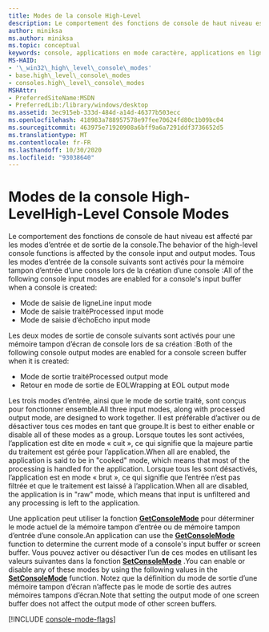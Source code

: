 ```yaml
---
title: Modes de la console High-Level
description: Le comportement des fonctions de console de haut niveau est affecté par les modes d’entrée et de sortie de la console.
author: miniksa
ms.author: miniksa
ms.topic: conceptual
keywords: console, applications en mode caractère, applications en ligne de commande, applications de terminal, API console
MS-HAID:
- '\_win32\_high\_level\_console\_modes'
- base.high\_level\_console\_modes
- consoles.high\_level\_console\_modes
MSHAttr:
- PreferredSiteName:MSDN
- PreferredLib:/library/windows/desktop
ms.assetid: 3ec915eb-333d-484d-a14d-46377b503ecc
ms.openlocfilehash: 418983a788957578e97fee70624fd80c1b09bc04
ms.sourcegitcommit: 463975e71920908a6bff9a6a7291ddf3736652d5
ms.translationtype: MT
ms.contentlocale: fr-FR
ms.lasthandoff: 10/30/2020
ms.locfileid: "93038640"
---
```

# <a name="high-level-console-modes"></a><span data-ttu-id="6ff39-104">Modes de la console High-Level</span><span class="sxs-lookup"><span data-stu-id="6ff39-104">High-Level Console Modes</span></span>

<span data-ttu-id="6ff39-105">Le comportement des fonctions de console de haut niveau est affecté par les modes d’entrée et de sortie de la console.</span><span class="sxs-lookup"><span data-stu-id="6ff39-105">The behavior of the high-level console functions is affected by the console input and output modes.</span></span> <span data-ttu-id="6ff39-106">Tous les modes d’entrée de la console suivants sont activés pour la mémoire tampon d’entrée d’une console lors de la création d’une console :</span><span class="sxs-lookup"><span data-stu-id="6ff39-106">All of the following console input modes are enabled for a console's input buffer when a console is created:</span></span>

- <span data-ttu-id="6ff39-107">Mode de saisie de ligne</span><span class="sxs-lookup"><span data-stu-id="6ff39-107">Line input mode</span></span>
- <span data-ttu-id="6ff39-108">Mode de saisie traité</span><span class="sxs-lookup"><span data-stu-id="6ff39-108">Processed input mode</span></span>
- <span data-ttu-id="6ff39-109">Mode de saisie d’écho</span><span class="sxs-lookup"><span data-stu-id="6ff39-109">Echo input mode</span></span>

<span data-ttu-id="6ff39-110">Les deux modes de sortie de console suivants sont activés pour une mémoire tampon d’écran de console lors de sa création :</span><span class="sxs-lookup"><span data-stu-id="6ff39-110">Both of the following console output modes are enabled for a console screen buffer when it is created:</span></span>

- <span data-ttu-id="6ff39-111">Mode de sortie traité</span><span class="sxs-lookup"><span data-stu-id="6ff39-111">Processed output mode</span></span>
- <span data-ttu-id="6ff39-112">Retour en mode de sortie de EOL</span><span class="sxs-lookup"><span data-stu-id="6ff39-112">Wrapping at EOL output mode</span></span>

<span data-ttu-id="6ff39-113">Les trois modes d’entrée, ainsi que le mode de sortie traité, sont conçus pour fonctionner ensemble.</span><span class="sxs-lookup"><span data-stu-id="6ff39-113">All three input modes, along with processed output mode, are designed to work together.</span></span> <span data-ttu-id="6ff39-114">Il est préférable d’activer ou de désactiver tous ces modes en tant que groupe.</span><span class="sxs-lookup"><span data-stu-id="6ff39-114">It is best to either enable or disable all of these modes as a group.</span></span> <span data-ttu-id="6ff39-115">Lorsque toutes les sont activées, l’application est dite en mode « cuit », ce qui signifie que la majeure partie du traitement est gérée pour l’application.</span><span class="sxs-lookup"><span data-stu-id="6ff39-115">When all are enabled, the application is said to be in "cooked" mode, which means that most of the processing is handled for the application.</span></span> <span data-ttu-id="6ff39-116">Lorsque tous les sont désactivés, l’application est en mode « brut », ce qui signifie que l’entrée n’est pas filtrée et que le traitement est laissé à l’application.</span><span class="sxs-lookup"><span data-stu-id="6ff39-116">When all are disabled, the application is in "raw" mode, which means that input is unfiltered and any processing is left to the application.</span></span>

<span data-ttu-id="6ff39-117">Une application peut utiliser la fonction [**GetConsoleMode**](getconsolemode.md) pour déterminer le mode actuel de la mémoire tampon d’entrée ou de mémoire tampon d’entrée d’une console.</span><span class="sxs-lookup"><span data-stu-id="6ff39-117">An application can use the [**GetConsoleMode**](getconsolemode.md) function to determine the current mode of a console's input buffer or screen buffer.</span></span> <span data-ttu-id="6ff39-118">Vous pouvez activer ou désactiver l’un de ces modes en utilisant les valeurs suivantes dans la fonction [**SetConsoleMode**](setconsolemode.md) .</span><span class="sxs-lookup"><span data-stu-id="6ff39-118">You can enable or disable any of these modes by using the following values in the [**SetConsoleMode**](setconsolemode.md) function.</span></span> <span data-ttu-id="6ff39-119">Notez que la définition du mode de sortie d’une mémoire tampon d’écran n’affecte pas le mode de sortie des autres mémoires tampons d’écran.</span><span class="sxs-lookup"><span data-stu-id="6ff39-119">Note that setting the output mode of one screen buffer does not affect the output mode of other screen buffers.</span></span>

[!INCLUDE [console-mode-flags](./includes/console-mode-flags.md)]
